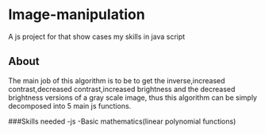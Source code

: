# Image-manipulation
A js project for that show cases my skills in java script

## About
The main job of this algorithm is to be to get the inverse,increased contrast,decreased contrast,increased brightness and the decreased brightness versions
of a gray scale image, thus this algorithm can be simply decomposed into 5 main js functions.

###Skills needed
-js
-Basic mathematics(linear polynomial functions)
